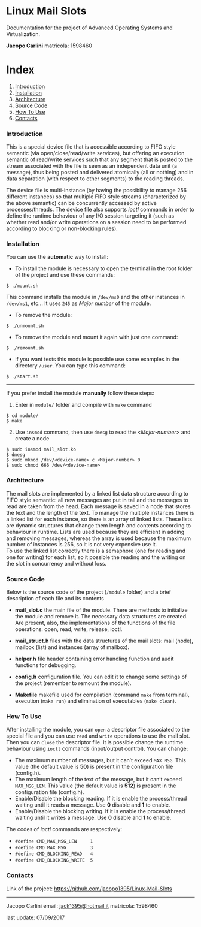 # Linux Mail Slots

Documentation for the project of Advanced Operating Systems and Virtualization.

**Jacopo Carlini** 
matricola: 1598460

# Index

1. [Introduction](###Introduction)
2. [Installation](###Installation)
3. [Architecture](###Architecture)
4. [Source Code](###Source_Code)
5. [How To Use](###How_To_Use)
6. [Contacts](###Contacts)



### Introduction

This is a special device file that is accessible according to FIFO style semantic (via open/close/read/write services), but offering an execution semantic of read/write services such that any segment that is posted to the stream associated with the file is seen as an independent data unit (a message), thus being posted and delivered atomically (all or nothing) and in data separation (with respect to other segments) to the reading threads.

The device file is multi-instance (by having the possibility to manage 256 different instances) so that multiple FIFO style streams (characterized by the above semantic) can be concurrently accessed by active processes/threads.
The device file also supports *ioctl* commands in order to define the runtime behaviour of any I/O session targeting it (such as whether read and/or write operations on a session need to be performed according to blocking or non-blocking rules).

### Installation

You can use the **automatic** way to install:
 
 - To install the module is necessary to open the terminal in the root folder of the project and use these commands:

```
$ ./mount.sh
```

This command installs the module in `/dev/ms0` and the other instances in `/dev/ms1`, etc...
It uses `245` as *Major number* of the module.

 - To remove the module:

```
$ ./unmount.sh
```

 - To remove the module and mount it again with just one command:

```
$ ./remount.sh
```


-	If you want tests this module is possible use some examples in the directory `/user`. You can type this command:
```
$ ./start.sh
```

---

If you prefer install the module **manually** follow these steps:
 1. Enter in `module/` folder and compile with `make` command
```
$ cd module/
$ make
```
2. Use `insmod` command, then use `dmesg` to read the <*Major-number*> and create a node
```
$ sudo insmod mail_slot.ko
$ dmesg
$ sudo mknod /dev/<device-name> c <Major-number> 0
$ sudo chmod 666 /dev/<device-name>
```





### Architecture

The mail slots are implemented by a linked list data structure according to FIFO style semantic: all new messages are put in tail and the messages to read are taken from the head.
Each message is saved in a node that stores the text and the length of the text.
To manage the multiple instances there is a linked list for each instance, so there is an array of linked lists.
These lists are dynamic structures that change them length and contents according to behaviour in runtime. 
Lists are used because they are efficient in adding and removing messages, whereas the array is used because the maximum number of instances is 256, so it is not very expensive use it.  
To use the linked list correctly there is a semaphore (one for reading and one for writing) for each list, so it possible the reading and the writing on the slot in concurrency and without loss.

### Source Code
Below is the source code of the project (`/module` folder) and a brief description of each file and its contents
-   **mail_slot.c**
the main file of the module. There are methods to initialize the module and remove it. The necessary data structures are created. Are present, also, the implementations of the functions of the file operations: open, read, write, release, ioctl.  

-	**mail_struct.h**
files with the data structures of the mail slots: mail (node), mailbox (list) and instances (array of mailbox).

-	**helper.h**
file header containing error handling function and audit functions for debugging.
-	**config.h**
configuration file. You can edit it to change some settings of the project (remember to remount the module).
-	**Makefile**
makefile used for compilation (command `make` from terminal), execution (`make run`) and elimination of executables (`make clean`).


### How To Use
After installing the module, you can `open` a descriptor file associated to the special file and you can use `read` and `write` operations to use the mail slot.  Then you can `close` the descriptor file.
It is possible change the runtime behaviour using `ioctl` commands (input/output control).
You can change:
 *	The maximum number of messages, but it can’t exceed `MAX_MSG`. This value (the default value is **50**) is present in the configuration file (config.h).
*	The maximum length of the text of the message, but it can’t exceed `MAX_MSG_LEN`. This value (the default value is **512**) is present in the configuration file (config.h).
*	Enable/Disable the blocking reading. If it is enable the process/thread waiting until it reads a message. Use **0** disable and **1** to enable.
*	Enable/Disable the blocking writing.  If it is enable the process/thread waiting until it writes a message. Use **0** disable and **1** to enable.

The codes of *ioctl* commands are respectively:
* `#define CMD_MAX_MSG_LEN     1`
* `#define CMD_MAX_MSG         3`
* `#define CMD_BLOCKING_READ   4`
* `#define CMD_BLOCKING_WRITE  5`


### Contacts

 Link of the project: https://github.com/jacopo1395/Linux-Mail-Slots

---
Jacopo Carlini
email: jack1395@hotmail.it
matricola: 1598460

last update: 07/09/2017

